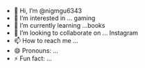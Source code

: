 - 👋 Hi, I’m @nigmgu6343
- 👀 I’m interested in ... gaming 
- 🌱 I’m currently learning ...books
- 💞️ I’m looking to collaborate on ... Instagram 
- 📫 How to reach me ...
- 😄 Pronouns: ...
- ⚡ Fun fact: ...

<!---
nigmgu6343/nigmgu6343 is a ✨ special ✨ repository because its `README.md` (this file) appears on your GitHub profile.
You can click the Preview link to take a look at your changes.
--->
